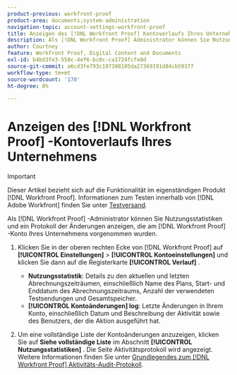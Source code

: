 ```yaml
---
product-previous: workfront-proof
product-area: documents;system-administration
navigation-topic: account-settings-workfront-proof
title: Anzeigen des [!DNL Workfront Proof] Kontoverlaufs Ihres Unternehmens
description: Als [!DNL Workfront Proof] Administrator können Sie Nutzungsstatistiken und ein Protokoll der Änderungen anzeigen, die am [!DNL Workfront Proof] Konto Ihres Unternehmens vorgenommen wurden.
author: Courtney
feature: Workfront Proof, Digital Content and Documents
exl-id: b4bd3fe3-558c-4ef6-bc0c-ca1724fcfe8d
source-git-commit: a6cd3fe793c197308105da27369191d84cb59377
workflow-type: tm+mt
source-wordcount: '170'
ht-degree: 0%

---
```


# Anzeigen des [!DNL Workfront Proof] -Kontoverlaufs Ihres Unternehmens

>[!IMPORTANT]
>
>Dieser Artikel bezieht sich auf die Funktionalität im eigenständigen Produkt [!DNL Workfront Proof]. Informationen zum Testen innerhalb von [!DNL Adobe Workfront] finden Sie unter [Testversand](../../../review-and-approve-work/proofing/proofing.md).

Als [!DNL Workfront Proof] -Administrator können Sie Nutzungsstatistiken und ein Protokoll der Änderungen anzeigen, die am [!DNL Workfront Proof] -Konto Ihres Unternehmens vorgenommen wurden.

1. Klicken Sie in der oberen rechten Ecke von [!DNL Workfront Proof] auf **[!UICONTROL Einstellungen]** > **[!UICONTROL Kontoeinstellungen]** und klicken Sie dann auf die Registerkarte **[!UICONTROL Verlauf]** .

   * **Nutzungsstatistik**: Details zu den aktuellen und letzten Abrechnungszeiträumen, einschließlich Name des Plans, Start- und Enddatum des Abrechnungszeitraums, Anzahl der verwendeten Testsendungen und Gesamtspeicher.
   * **[!UICONTROL Kontoänderungen] log**: Letzte Änderungen in Ihrem Konto, einschließlich Datum und Beschreibung der Aktivität sowie des Benutzers, der die Aktion ausgeführt hat.

1. Um eine vollständige Liste der Kontoänderungen anzuzeigen, klicken Sie auf **Siehe vollständige Liste** im Abschnitt **[!UICONTROL Nutzungsstatistiken]** .
Die Seite Aktivitätsprotokoll wird angezeigt. Weitere Informationen finden Sie unter [Grundlegendes zum [!DNL Workfront Proof] Aktivitäts-Audit-Protokoll](../../../workfront-proof/wp-work-proofsfiles/basic-features/activity-audit-trail.md).
